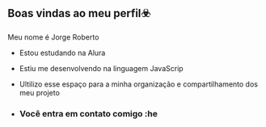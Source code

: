 ## Boas vindas ao meu perfil☣️

Meu nome é Jorge Roberto
  
- Estou estudando na Alura
- Estiu me desenvolvendo na linguagem JavaScrip
- Ultilizo esse espaço para a minha organização e compartilhamento dos meu projeto

- ### Você entra em contato comigo :he

